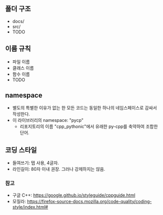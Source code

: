 
## 폴더 구조
- docs/
- src/
- TODO

## 이름 규칙
- 파일 이름
- 클래스 이름
- 함수 이름
- TODO

## namespace
- 별도의 특별한 이유가 없는 한 모든 코드는 동일한 하나의 네임스페이스로 감싸서 작성한다.
- 이 라이브러리의 namespace: "pycp"
  - 리포지토리의 이름 "cpp_pythonic"에서 유래한 py-cpp를 축약하여 조합한 단어.

## 코딩 스타일

- 들여쓰기: 탭 사용, 4글자.
- 라인길이: 80자 이내 권장. 그러나 강제하지는 않음.

### 참고
- 구글 C++: https://google.github.io/styleguide/cppguide.html
- 모질라: https://firefox-source-docs.mozilla.org/code-quality/coding-style/index.html#


